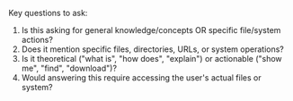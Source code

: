 Key questions to ask:
1. Is this asking for general knowledge/concepts OR specific file/system actions?
2. Does it mention specific files, directories, URLs, or system operations?
3. Is it theoretical ("what is", "how does", "explain") or actionable ("show me", "find", "download")?
4. Would answering this require accessing the user's actual files or system?
